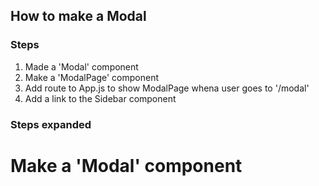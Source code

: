 ## How to make a Modal

### Steps
1. Made a 'Modal' component
2. Make a 'ModalPage' component
3. Add route to App.js to show ModalPage whena  user goes to '/modal'
4. Add a link to the Sidebar component


### Steps expanded

# Make a 'Modal' component